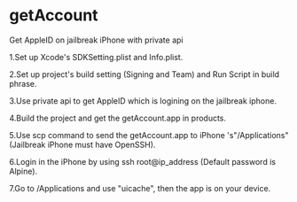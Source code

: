 # getAccount
Get AppleID on jailbreak iPhone with private api

1.Set up Xcode's SDKSetting.plist and Info.plist.

2.Set up project's build setting (Signing and Team) and Run Script in build phrase.

3.Use private api to get AppleID which is logining on the jailbreak iphone.

4.Build the project and get the getAccount.app in products.

5.Use scp command to send the getAccount.app to iPhone 's"/Applications" (Jailbreak iPhone must have OpenSSH).

6.Login in the iPhone by using ssh root@ip_address (Default password is Alpine).

7.Go to /Applications and use "uicache", then the app is on your device.
